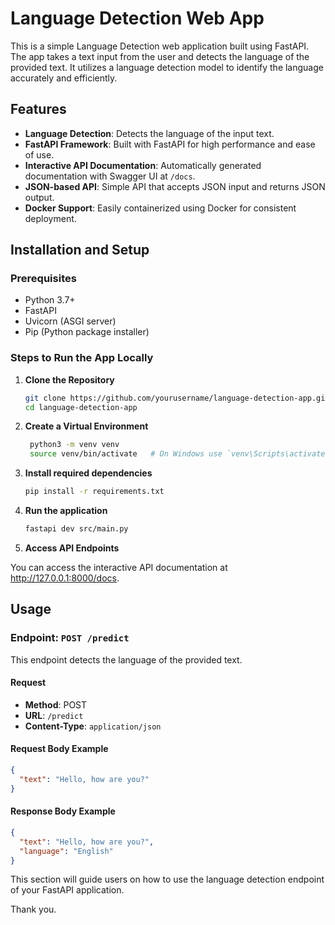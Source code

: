 # Language Detection Web App

This is a simple Language Detection web application built using FastAPI. The app takes a text input from the user and detects the language of the provided text. It utilizes a language detection model to identify the language accurately and efficiently.

## Features

- **Language Detection**: Detects the language of the input text.
- **FastAPI Framework**: Built with FastAPI for high performance and ease of use.
- **Interactive API Documentation**: Automatically generated documentation with Swagger UI at `/docs`.
- **JSON-based API**: Simple API that accepts JSON input and returns JSON output.
- **Docker Support**: Easily containerized using Docker for consistent deployment.

## Installation and Setup

### Prerequisites

- Python 3.7+
- FastAPI
- Uvicorn (ASGI server)
- Pip (Python package installer)

### Steps to Run the App Locally

1. **Clone the Repository**

   ```bash
   git clone https://github.com/yourusername/language-detection-app.git
   cd language-detection-app
   ```

2. **Create a Virtual Environment**

   ```bash
    python3 -m venv venv
    source venv/bin/activate   # On Windows use `venv\Scripts\activate`
   ```

3. **Install required dependencies**

   ```bash
   pip install -r requirements.txt
   ```

4. **Run the application**

   ```bash
   fastapi dev src/main.py
   ```

5. **Access API Endpoints**

You can access the interactive API documentation at http://127.0.0.1:8000/docs.


## Usage

### Endpoint: `POST /predict`

This endpoint detects the language of the provided text.

#### Request

- **Method**: POST
- **URL**: `/predict`
- **Content-Type**: `application/json`

#### Request Body Example

```json
{
  "text": "Hello, how are you?"
}
```

#### Response Body Example

```json
{
  "text": "Hello, how are you?",
  "language": "English"
}
```

This section will guide users on how to use the language detection endpoint of your FastAPI application.

Thank you.